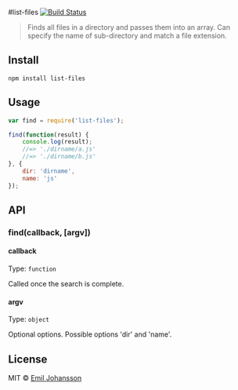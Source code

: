 #list-files [![Build Status](https://travis-ci.org/emiljohansson/list-files.svg?branch=master)](https://travis-ci.org/emiljohansson/list-files)

> Finds all files in a directory and passes them into an array.
> Can specify the name of sub-directory and match a file extension.

## Install

```
npm install list-files
```

## Usage

```js
var find = require('list-files');

find(function(result) {
    console.log(result);
    //=> './dirname/a.js'
    //=> './dirname/b.js'
}, {
    dir: 'dirname',
    name: 'js'
});
```

## API
### find(callback, [argv])
#### callback

Type: `function`

Called once the search is complete.

#### argv

Type: `object`

Optional options. Possible options 'dir' and 'name'.

## License

MIT © [Emil Johansson](http://emiljohansson.se)
